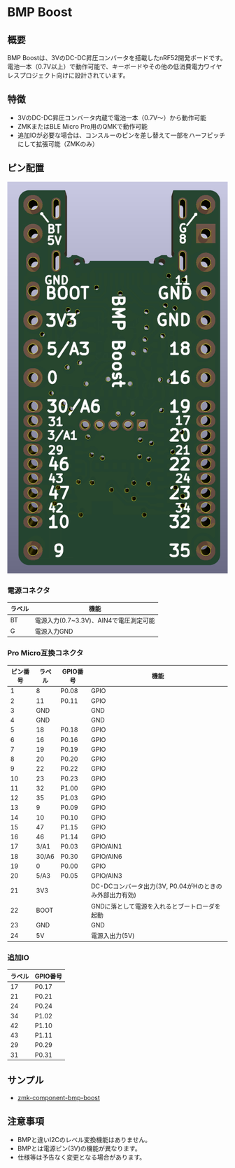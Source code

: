 # BMP Boost


## 概要

BMP Boostは、3VのDC-DC昇圧コンバータを搭載したnRF52開発ボードです。電池一本（0.7V以上）で動作可能で、キーボードやその他の低消費電力ワイヤレスプロジェクト向けに設計されています。

## 特徴

- 3VのDC-DC昇圧コンバータ内蔵で電池一本（0.7V～）から動作可能
- ZMKまたはBLE Micro Pro用のQMKで動作可能
- 追加IOが必要な場合は、コンスルーのピンを差し替えて一部をハーフピッチにして拡張可能（ZMKのみ）

## ピン配置

![](img/bmp-boost-bottom-view.png)


### 電源コネクタ

| ラベル | 機能                                   |
| ------ | -------------------------------------- |
| BT     | 電源入力(0.7~3.3V)、AIN4で電圧測定可能 |
| G      | 電源入力GND                            |

### Pro Micro互換コネクタ

| ピン番号 | ラベル | GPIO番号 | 機能                                          |
| -------- | ------ | -------- | --------------------------------------------- |
| 1        | 8      | P0.08    | GPIO                                          |
| 2        | 11     | P0.11    | GPIO                                          |
| 3        | GND    |          | GND                                           |
| 4        | GND    |          | GND                                           |
| 5        | 18     | P0.18    | GPIO                                          |
| 6        | 16     | P0.16    | GPIO                                          |
| 7        | 19     | P0.19    | GPIO                                          |
| 8        | 20     | P0.20    | GPIO                                          |
| 9        | 22     | P0.22    | GPIO                                          |
| 10       | 23     | P0.23    | GPIO                                          |
| 11       | 32     | P1.00    | GPIO                                          |
| 12       | 35     | P1.03    | GPIO                                          |
| 13       | 9      | P0.09    | GPIO                                          |
| 14       | 10     | P0.10    | GPIO                                          |
| 15       | 47     | P1.15    | GPIO                                          |
| 16       | 46     | P1.14    | GPIO                                          |
| 17       | 3/A1   | P0.03    | GPIO/AIN1                                     |
| 18       | 30/A6  | P0.30    | GPIO/AIN6                                     |
| 19       | 0      | P0.00    | GPIO                                          |
| 20       | 5/A3   | P0.05    | GPIO/AIN3                                     |
| 21       | 3V3    |          | DC-DCコンバータ出力(3V, P0.04がHのときのみ外部出力有効)                       |
| 22       | BOOT   |          | GNDに落として電源を入れるとブートローダを起動 |
| 23       | GND    |          | GND                                           |
| 24       | 5V     |          | 電源入出力(5V)                                |

### 追加IO

|ラベル|GPIO番号|
|-|-|
|17|P0.17|
|21|P0.21|
|24|P0.24|
|34|P1.02|
|42|P1.10|
|43|P1.11|
|29|P0.29|
|31|P0.31|


## サンプル

- [zmk-component-bmp-boost](https://github.com/sekigon-gonnoc/zmk-component-bmp-boost)


## 注意事項

- BMPと違いI2Cのレベル変換機能はありません。
- BMPとは電源ピン(3V)の機能が異なります。
- 仕様等は予告なく変更となる場合があります。

